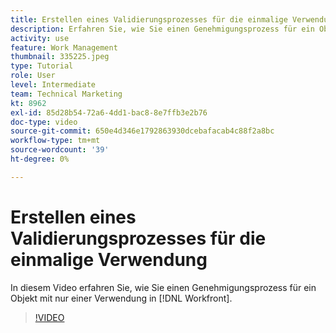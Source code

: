 ```yaml
---
title: Erstellen eines Validierungsprozesses für die einmalige Verwendung
description: Erfahren Sie, wie Sie einen Genehmigungsprozess für ein Objekt mit nur einem Verwendungszweck in [!DNL  Workfront].
activity: use
feature: Work Management
thumbnail: 335225.jpeg
type: Tutorial
role: User
level: Intermediate
team: Technical Marketing
kt: 8962
exl-id: 85d28b54-72a6-4dd1-bac8-8e7ffb3e2b76
doc-type: video
source-git-commit: 650e4d346e1792863930dcebafacab4c88f2a8bc
workflow-type: tm+mt
source-wordcount: '39'
ht-degree: 0%

---
```


# Erstellen eines Validierungsprozesses für die einmalige Verwendung

In diesem Video erfahren Sie, wie Sie einen Genehmigungsprozess für ein Objekt mit nur einer Verwendung in [!DNL  Workfront].

>[!VIDEO](https://video.tv.adobe.com/v/335225/?quality=12&learn=on)

<!---
learn more URLS
Approval process overview
--->
